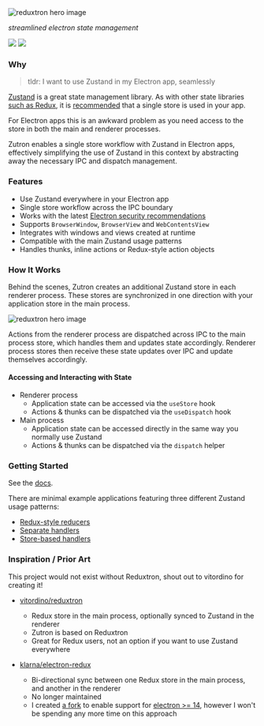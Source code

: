 <picture>
  <source media="(prefers-color-scheme: dark)" srcset="./resources/zutron-readme-hero-dark.png"/>
  <source media="(prefers-color-scheme: light)" srcset="./resources/zutron-readme-hero-light.png"/>
  <img alt="reduxtron hero image" src="./resources/zutron-readme-hero-light.png"/>
</picture>

_streamlined electron state management_

<a href="https://www.npmjs.com/package/zutron" alt="NPM Version">
  <img src="https://img.shields.io/npm/v/zutron" /></a>
<a href="https://www.npmjs.com/package/zutron" alt="NPM Downloads">
  <img src="https://img.shields.io/npm/dw/zutron" /></a>

### Why

> tldr: I want to use Zustand in my Electron app, seamlessly

[Zustand](https://github.com/pmndrs/zustand) is a great state management library. As with other state libraries [such as Redux](https://redux.js.org/tutorials/fundamentals/part-4-store#redux-store), it is [recommended](https://zustand.docs.pmnd.rs/guides/flux-inspired-practice#recommended-patterns) that a single store is used in your app.

For Electron apps this is an awkward problem as you need access to the store in both the main and renderer processes.

Zutron enables a single store workflow with Zustand in Electron apps, effectively simplifying the use of Zustand in this context by abstracting away the necessary IPC and dispatch management.

### Features

- Use Zustand everywhere in your Electron app
- Single store workflow across the IPC boundary
- Works with the latest [Electron security recommendations](https://www.electronjs.org/docs/latest/tutorial/security#checklist-security-recommendations)
- Supports `BrowserWindow`, `BrowserView` and `WebContentsView`
- Integrates with windows and views created at runtime
- Compatible with the main Zustand usage patterns
- Handles thunks, inline actions or Redux-style action objects

### How It Works

Behind the scenes, Zutron creates an additional Zustand store in each renderer process.  These stores are synchronized in one direction with your application store in the main process.

<picture>
  <source media="(prefers-color-scheme: dark)" srcset="./resources/zutron-app-architecture-dark.png"/>
  <source media="(prefers-color-scheme: light)" srcset="./resources/zutron-app-architecture-light.png"/>
  <img alt="reduxtron hero image" src="./resources/zutron-app-architecture-light.png"/>
</picture>

Actions from the renderer process are dispatched across IPC to the main process store, which handles them and updates state accordingly. Renderer process stores then receive these state updates over IPC and update themselves accordingly.

#### Accessing and Interacting with State

- Renderer process
  - Application state can be accessed via the `useStore` hook
  - Actions & thunks can be dispatched via the `useDispatch` hook
- Main process
  - Application state can be accessed directly in the same way you normally use Zustand
  - Actions & thunks can be dispatched via the `dispatch` helper

### Getting Started

See the [docs](./docs/getting-started.md).

There are minimal example applications featuring three different Zustand usage patterns:

- [Redux-style reducers](./apps/example-reducers)
- [Separate handlers](./apps/example-separate-handlers)
- [Store-based handlers](./apps/example-store-handlers)

### Inspiration / Prior Art

This project would not exist without Reduxtron, shout out to vitordino for creating it!

- [vitordino/reduxtron](https://github.com/vitordino/reduxtron)

  - Redux store in the main process, optionally synced to Zustand in the renderer
  - Zutron is based on Reduxtron
  - Great for Redux users, not an option if you want to use Zustand everywhere

- [klarna/electron-redux](https://github.com/klarna/electron-redux)
  - Bi-directional sync between one Redux store in the main process, and another in the renderer
  - No longer maintained
  - I created [a fork](https://github.com/goosewobbler/electron-redux) to enable support for [electron >= 14](https://github.com/klarna/electron-redux/issues/317), however I won't be spending any more time on this approach
